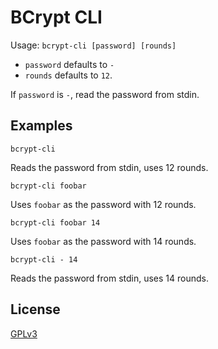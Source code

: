 # BCrypt CLI

Usage: `bcrypt-cli [password] [rounds]`

* `password` defaults to `-`
* `rounds` defaults to `12`.

If `password` is `-`, read the password from stdin.

## Examples

```
bcrypt-cli
```

Reads the password from stdin, uses 12 rounds.

```
bcrypt-cli foobar
```

Uses `foobar` as the password with 12 rounds.

```
bcrypt-cli foobar 14
```

Uses `foobar` as the password with 14 rounds.

```
bcrypt-cli - 14
```

Reads the password from stdin, uses 14 rounds.

## License

[GPLv3](https://www.gnu.org/licenses/gpl-3.0.en.html)
